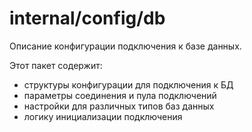 # internal/config/db

Описание конфигурации подключения к базе данных.

Этот пакет содержит:
- структуры конфигурации для подключения к БД
- параметры соединения и пула подключений
- настройки для различных типов баз данных
- логику инициализации подключения